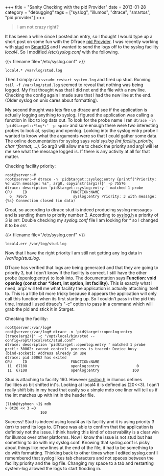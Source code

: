 +++
title = "Sanity Checking with the pid Provider"
date = 2013-01-28
category = "debugging"
tags = ["syslog", "illumos", "dtrace", "smartos", "pid provider"]
+++

> I am not crazy right?

It has been a while since I posted an entry, so I thought I would type up a
short post on some fun with the DTrace [pid
Provider](https://illumos.org/books/dtrace/chp-pid.html#chp-pid). I was recently working with
[stud](https://github.com/bumptech/stud) on [SmartOS](http://smartos.org/) and
I wanted to send the logs off to the syslog facility *local4*. So I modified */etc/syslog.conf* with the following.

{{< filename file="/etc/syslog.conf" >}}
```text
local4.* /var/log/stud.log

```

Then I simply ran `svcadm restart system-log` and fired up stud. Running `tail
-f /var/log/stud.log` seemed to reveal that nothing was being logged. My first
thought was that I did not end the file with a new line.  Checking the config
again I made sure that I had the new line at the end. (Older syslog on unix
cares about formatting).

My second thought was lets fire up dtrace and see if the application is
actually logging anything to syslog.  I figured the application was calling a
function in libc to log data out.  To look for the probe name I ran `dtrace -ln
'pid$target::*log*:' -p <pid>` and sure enough there were two interesting
probes to look at, syslog and openlog.  Looking into the syslog:entry probe I
wanted to know what the arguments were so that I could gather some data.  The
online documentation for syslog says _void syslog (int
facility_priority, char \*format, ...)_.  So arg0 will allow me to check the
priority and arg1 will let me see what the message logged is. If there is any
activity at all for that matter.

Checking facility priority:

```
root@server:~#
root@server:~# dtrace -n 'pid$target::syslog:entry {printf("Priority: %d with message: %s", arg0, copyinstr(arg1))}' -p 75576
dtrace: description 'pid$target::syslog:entry ' matched 1 probe
CPU     ID                    FUNCTION:NAME
  6  78675                     syslog:entry Priority: 3 with message: {%s} Connection closed (in data)
```

Great, so according to dtrace stud is indeed producing syslog messages and is
sending them to priority number 3.  According to
[syslog.h](http://src.illumos.org/source/xref/illumos-gate/usr/src/lib/libbc/inc/include/syslog.h)
a priority of 3 is *err*. Double checking my *syslog.conf* file I am looking
for _*_ so I changed it to be _err_.

{{< filename file="/etc/syslog.conf" >}}
```text
local4.err /var/log/stud.log

```

Now that I have the right priority I am still not getting any log data in
*/var/log/stud.log*.

DTrace has verified that logs are being generated and that they are going to
priority 3, but I don't know if the facility is correct.  I still have the
other probe (openlog:entry) to look into. The documentation says **Function:
void openlog (const char \*ident, int option, int facility)**.  This is exactly
what I need, arg2 will tell me what facility the application is actually
attaching itself to. This is a little bit more tricky because it appears the
application will only call this function when its first starting up.  So I
couldn't pass in the pid this time.  Instead I used dtrace's "-c" option to
pass in a command which will grab the pid and stick it in $target. 

Checking the facility:

```
root@server:/var/log#
root@server:/var/log# dtrace -n 'pid$target::openlog:entry {trace(arg2)}' -c "/opt/local/bin/stud --config=/opt/local/etc/stud.conf"
dtrace: description 'pid$target::openlog:entry ' matched 1 probe
prctl: 30062: cannot control: process is traced: Device busy
{bind-socket}: Address already in use
dtrace: pid 30062 has exited
CPU     ID                    FUNCTION:NAME
 11  67108                    openlog:entry                 0
 11  67108                    openlog:entry               160
```

Stud is attaching to facility 160. However
[syslog.h](http://src.illumos.org/source/xref/illumos-gate/usr/src/lib/libbc/inc/include/syslog.h)
in illumos defines facilities as bit shifted int's.  Looking at local4 it is
defined  as (20<<3). I can't really shift bits in my head that easily so a
simple mdb one liner will tell us if the int matches up with int in the
header file.

```
[link@typhoon ~]$ mdb
> 0t20 << 3 =D
                160
```

Success! Stud is indeed using local4 as its facility and it is using priority 3
(err) to send its logs to.  DTrace was able to confirm that the application is
definitely not the issue.  I think having this kind of observability is a clear
win for illumos over other platforms.  Now I know the issue is not stud but has
something to do with my syslog.conf.  Knowing that syslog.conf is picky about
things like new lines at the end of the file, it had to be something to do with
formatting.  Thinking back to other times when I edited syslog.conf I remembered
that syslog likes tab characters and not spaces between the facility.priority
and the log file.  Changing my space to a tab and restarting system-log allowed
the logs to start flooding in.
